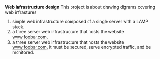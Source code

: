 **Web infrastructure design**
This project is about drawing digrams covering web infrastures
1. simple web infrastructure composed of a single server with a LAMP stack.
2. a three server web infrastructure that hosts the website www.foobar.com.
3. a  three server web infrastructure that hosts the website www.foobar.com, it must be secured, serve encrypted traffic, and be monitored.
